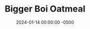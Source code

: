 ---
layout: post
title:  "Bigger Boi Oatmeal"
date:   2024-01-14 00:00:00 -0500
categories:
- Recipes
- Breakfast
permalink: /recipes/big-boi
image: /assets/Food/Breakfast/Big Boi/big-boi.jpg
ing: bigboi-ing
facts: bigboi-facts
Prep: 5
Rest: 
Cook: 2
Source1: 
Source2: 
Description: I got used to eating a bit less at meals, breakfast included, when I got injured, as I was exercising a lot less. But I've been able to get back into running recently, meaning I need to eat a bit more in the morning. It's got a good source of protein (yogurt and protein powder), fats (dark chocolate and nuts), and carbs (oats and banana) to power my run a few hours later
Instructions: 
- In a medium bowl, mash your ripe banana with the back of a fork. Mix the rest of the ingredients into the bowl<br><br>

- You can make this oatmeal the night before and eat them as overnight oats, but I'm going to eat this warm, in order to melt the chocolate and make it creamy. Cover with a plate, and microwave on high for 2-3 minutes
---